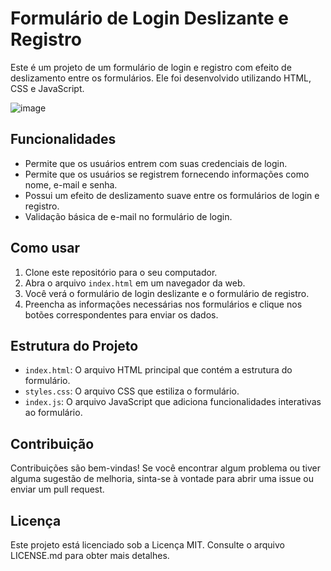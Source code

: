 # Formulário de Login Deslizante e Registro

Este é um projeto de um formulário de login e registro com efeito de deslizamento entre os formulários. Ele foi desenvolvido utilizando HTML, CSS e JavaScript.

![image](https://github.com/thmedu/Sliding-Login-and-Registration-Form/assets/141462806/c59927a9-0e5d-4f58-bcf5-56ac655ac981)


## Funcionalidades

- Permite que os usuários entrem com suas credenciais de login.
- Permite que os usuários se registrem fornecendo informações como nome, e-mail e senha.
- Possui um efeito de deslizamento suave entre os formulários de login e registro.
- Validação básica de e-mail no formulário de login.

## Como usar

1. Clone este repositório para o seu computador.
2. Abra o arquivo `index.html` em um navegador da web.
3. Você verá o formulário de login deslizante e o formulário de registro.
4. Preencha as informações necessárias nos formulários e clique nos botões correspondentes para enviar os dados.

## Estrutura do Projeto

- `index.html`: O arquivo HTML principal que contém a estrutura do formulário.
- `styles.css`: O arquivo CSS que estiliza o formulário.
- `index.js`: O arquivo JavaScript que adiciona funcionalidades interativas ao formulário.

## Contribuição

Contribuições são bem-vindas! Se você encontrar algum problema ou tiver alguma sugestão de melhoria, sinta-se à vontade para abrir uma issue ou enviar um pull request.

## Licença

Este projeto está licenciado sob a Licença MIT. Consulte o arquivo LICENSE.md para obter mais detalhes.

